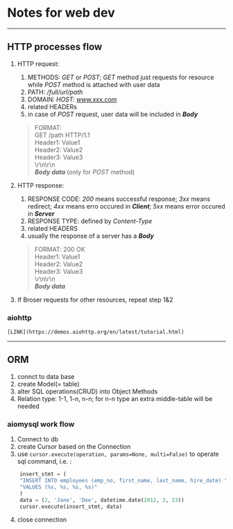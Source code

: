 #  Notes for web dev
---
## HTTP processes flow
1. HTTP request:
	1. METHODS: *GET* or *POST*; *GET* method just requests for resource while *POST* method is attached with user data
	2. PATH: */full/url/path*
	3. DOMAIN: *HOST: www.xxx.com*
	4. related HEADERs
	5. in case of *POST* request, user data will be included in ***Body***

	> FORMAT:  
	GET /path HTTP/1.1  
	Header1: Value1  
	Header2: Value2  
	Header3: Value3  
	\r\n\r\n  
	***Body data*** (only for *POST* method)  

2. HTTP response:
	1. RESPONSE CODE: *200* means successful response; *3xx* means redirect; *4xx* means erro occured in ***Client***; *5xx* means error occured in ***Server***
	2. RESPONSE TYPE: defined by *Content-Type*
	3. related HEADERS
	4. usually the response of a server has a ***Body***

	>FORMAT:
	200 OK  
	Header1: Value1  
	Header2: Value2  
	Header3: Value3  
	\r\n\r\n  
	***Body data***  

3. If Broser requests for other resources, repeat step 1&2

### aiohttp 
	[LINK](https://demos.aiohttp.org/en/latest/tutorial.html)

---
## ORM
1. connct to data base
2. create Model(= table)
3. alter SQL operations(CRUD) into Object Methods
4. Relation type: 1-1, 1-n, n-n; for n-n type an extra middle-table will be needed 

### aiomysql work flow
1. Connect to db
2. create Cursor based on the Connection
3. use ```cursor.execute(operation, params=None, multi=False)``` to operate sql command, i.e. :
```py
	insert_stmt = (
	"INSERT INTO employees (emp_no, first_name, last_name, hire_date) "
	"VALUES (%s, %s, %s, %s)"
	)
	data = (2, 'Jane', 'Doe', datetime.date(2012, 3, 23))
	cursor.execute(insert_stmt, data)
```  

4. close connection





